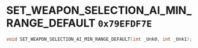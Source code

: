 # SET_WEAPON_SELECTION_AI_MIN_RANGE_DEFAULT `0x79EFDF7E`

```cpp
void SET_WEAPON_SELECTION_AI_MIN_RANGE_DEFAULT(int _Unk0, int _Unk1);
```